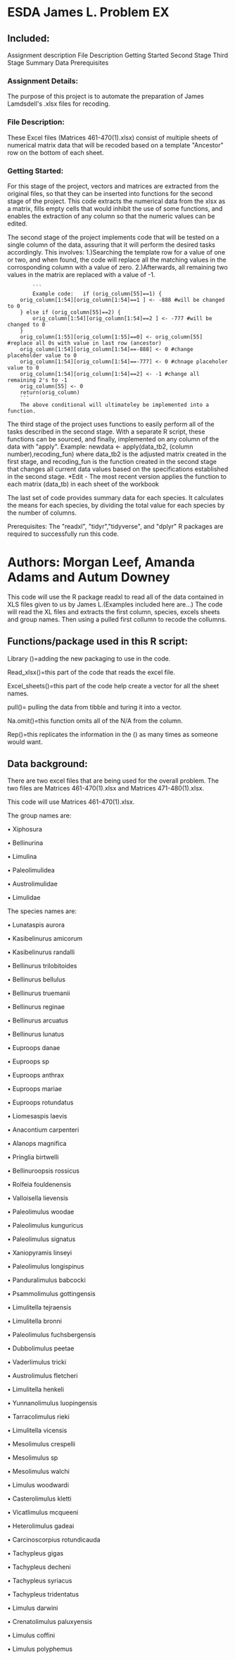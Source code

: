# ESDA James L. Problem EX

## Included:

  Assignment description
  File Description
  Getting Started
    Second Stage
	Third Stage
	Summary Data
    Prerequisites

### Assignment Details:

The purpose of this project is to automate the preparation of James Lamdsdell's .xlsx files for recoding.

### File Description:

These Excel files (Matrices 461-470(1).xlsx) consist of multiple sheets of numerical matrix data that will be recoded based on a template "Ancestor" row on the bottom of each sheet.

### Getting Started:

  For this stage of the project, vectors and matrices are extracted from the original files, so that they can be inserted into functions for the second stage of the project. 
  This code extracts the numerical data from the xlsx as a matrix, fills empty cells that would inhibit the use of some functions, and enables the extraction of any column so that the numeric values can be edited. 

  The second stage of the project implements code that will be tested on a single column of the data, assuring that it will perform the desired tasks accordingly. This involves:
  1.)Searching the template row for a value of one or two, and when found, the code will replace all the matching values in the corrosponding column with a value of zero.
  2.)Afterwards, all remaining two values in the matrix are replaced with a value of -1.
			
			```
			Example code: 	if (orig_column[55]==1) {
		orig_column[1:54][orig_column[1:54]==1 ] <- -888 #will be changed to 0
		} else if (orig_column[55]==2) {
			orig_column[1:54][orig_column[1:54]==2 ] <- -777 #will be changed to 0
		}
		orig_column[1:55][orig_column[1:55]==0] <- orig_column[55] #replace all 0s with value in last row (ancestor)
		orig_column[1:54][orig_column[1:54]==-888] <- 0 #change placeholder value to 0
		orig_column[1:54][orig_column[1:54]==-777] <- 0 #chnage placeholer value to 0
		orig_column[1:54][orig_column[1:54]==2] <- -1 #change all remaining 2's to -1
		orig_column[55] <- 0
		return(orig_column)
		```
		The above conditional will ultimateley be implemented into a function.
  
  The third stage of the project uses functions to easily perform all of the tasks described in the second stage. With a separate R script, these functions can be sourced, and finally, implemented on any column of 
  the data with "apply". Example: newdata <- apply(data_tb2, (column number),recoding_fun) where data_tb2 is the adjusted matrix created in the first stage, and recoding_fun is the function created in the second stage that changes all
  current data values based on the specifications established in the second stage.
  *Edit - The most recent version applies the function to each matrix (data_tb) in each sheet of the workbook
  
  The last set of code provides summary data for each species. It calculates the means for each species, by dividing the total value for each species by the number of columns.
  
  Prerequisites:
    The "readxl", "tidyr","tidyverse", and "dplyr" R packages are required to successfully run this code.	

Authors:
Morgan Leef,
Amanda Adams and 
Autum Downey
=======
This code will use the R package readxl to read all of the data contained in XLS files given to us by James L.(Examples included here are...) The code will read the XL files and extracts the first column, species, excels sheets and group names. Then using a pulled first collumn to recode the collumns.  






## Functions/package used in this R script:


Library ()=adding the new packaging to use in the code.

Read_xlsx()=this part of the code that reads the excel file. 

Excel_sheets()=this part of the code help create a vector for all the sheet names. 

pull()= pulling the data from tibble and turing it into a vector.

Na.omit()=this function omits all of the N/A from the column. 

Rep()=this replicates the information in the () as many times as someone would want.

    





## Data background:

There are two excel files that are being used for the overall problem. The two files are Matrices 461-470(1).xlsx and Matrices 471-480(1).xlsx. 

This code will use Matrices 461-470(1).xlsx. 

The group names are:

•	Xiphosura

•	Bellinurina

•	Limulina

•	Paleolimulidea

•	Austrolimulidae

•	Limulidae


The species names are:

•	Lunataspis aurora

•	Kasibelinurus amicorum

•	Kasibelinurus randalli

•	Bellinurus trilobitoides

•	Bellinurus bellulus

•	Bellinurus truemanii

•	Bellinurus reginae

•	Bellinurus arcuatus

•	Bellinurus lunatus

•	Euproops danae

•	Euproops sp

•	Euproops anthrax

•	Euproops mariae

•	Euproops rotundatus

•	Liomesaspis laevis

•	Anacontium carpenteri

•	Alanops magnifica

•	Pringlia birtwelli

•	Bellinuroopsis rossicus

•	Rolfeia fouldenensis

•	Valloisella lievensis

•	Paleolimulus woodae

•	Paleolimulus kunguricus

•	Paleolimulus signatus

•	Xaniopyramis linseyi

•	Paleolimulus longispinus

•	Panduralimulus babcocki

•	Psammolimulus gottingensis

•	Limulitella tejraensis

•	Limulitella bronni

•	Paleolimulus fuchsbergensis

•	Dubbolimulus peetae

•	Vaderlimulus tricki

•	Austrolimulus fletcheri

•	Limulitella henkeli

•	Yunnanolimulus luopingensis

•	Tarracolimulus rieki

•	Limulitella vicensis

•	Mesolimulus crespelli

•	Mesolimulus sp

•	Mesolimulus walchi

•	Limulus woodwardi

•	Casterolimulus kletti

•	Vicatlimulus mcqueeni

•	Heterolimulus gadeai

•	Carcinoscorpius rotundicauda

•	Tachypleus gigas

•	Tachypleus decheni

•	Tachypleus syriacus

•	Tachypleus tridentatus

•	Limulus darwini

•	Crenatolimulus paluxyensis

•	Limulus coffini

•	Limulus polyphemus
